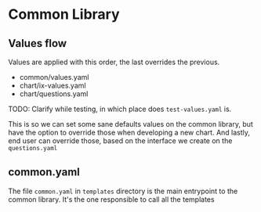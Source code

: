 # Common Library

## Values flow

Values are applied with this order, the last overrides the previous.

- common/values.yaml
- chart/ix-values.yaml
- chart/questions.yaml

TODO: Clarify while testing, in which place does `test-values.yaml` is.

This is so we can set some sane defaults values on the common library, but have
the option to override those when developing a new chart. And lastly, end user
can override those, based on the interface we create on the `questions.yaml`

## common.yaml

The file `common.yaml` in `templates` directory is the main entrypoint to the
common library. It's the one responsible to call all the templates
